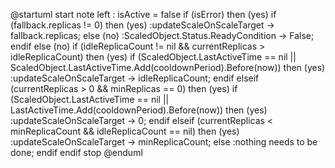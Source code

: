 @startuml
start
note left : isActive = false
if (isError) then (yes)
	if (fallback.replicas != 0) then (yes)
		:updateScaleOnScaleTarget -> fallback.replicas;
	else (no)
		:ScaledObject.Status.ReadyCondition -> False;
	endif
else (no)
	if (idleReplicaCount != nil && currentReplicas > idleReplicaCount) then (yes)
		if (ScaledObject.LastActiveTime == nil || ScaledObject.LastActiveTime.Add(cooldownPeriod).Before(now)) then (yes)
			:updateScaleOnScaleTarget -> idleReplicaCount;
		endif
	elseif (currentReplicas > 0 && minReplicas == 0) then (yes)
		if (ScaledObject.LastActiveTime == nil || LastActiveTime.Add(cooldownPeriod).Before(now)) then (yes)
			:updateScaleOnScaleTarget -> 0;
		endif
	elseif (currentReplicas < minReplicaCount && idleReplicaCount == nil) then (yes)
		:updateScaleOnScaleTarget -> minReplicaCount;
	else 
		:nothing needs to be done;
	endif
endif
stop
@enduml